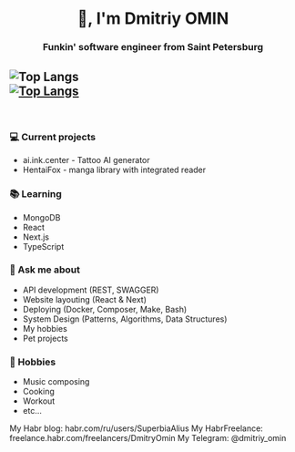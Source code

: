 <h1 align="center">👋, I'm Dmitriy OMIN</h1>
<h3 align="center">Funkin' software engineer from Saint Petersburg</h3>

![Top Langs](https://github-readme-stats.vercel.app/api/top-langs/?username=Superbia-Rustheart&hide=scss&theme=darcula)
<br/>
[![Top Langs](https://github-readme-stats.vercel.app/api?username=Superbia-Rustheart&theme=darcula&show_icons=true)](https://github.com/Superbia-Rustheart)
---

<br/>

### 💻 Current projects
- ai.ink.center - Tattoo AI generator
- HentaiFox - manga library with integrated reader

### 📚 Learning
- MongoDB
- React
- Next.js
- TypeScript

### 💬 Ask me about
- API development (REST, SWAGGER)
- Website layouting (React & Next)
- Deploying (Docker, Composer, Make, Bash)
- System Design (Patterns, Algorithms, Data Structures)
- My hobbies
- Pet projects

### 📅 Hobbies
- Music composing
- Cooking
- Workout
- etc...

My Habr blog: habr.com/ru/users/SuperbiaAlius
My HabrFreelance: freelance.habr.com/freelancers/DmitryOmin
My Telegram: @dmitriy_omin
